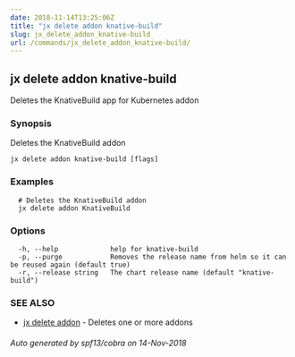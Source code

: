```yaml
---
date: 2018-11-14T13:25:06Z
title: "jx delete addon knative-build"
slug: jx_delete_addon_knative-build
url: /commands/jx_delete_addon_knative-build/
---
```

## jx delete addon knative-build

Deletes the KnativeBuild app for Kubernetes addon

### Synopsis

Deletes the KnativeBuild addon

```
jx delete addon knative-build [flags]
```

### Examples

```
  # Deletes the KnativeBuild addon
  jx delete addon KnativeBuild
```

### Options

```
  -h, --help             help for knative-build
  -p, --purge            Removes the release name from helm so it can be reused again (default true)
  -r, --release string   The chart release name (default "knative-build")
```

### SEE ALSO

* [jx delete addon](/commands/jx_delete_addon/)	 - Deletes one or more addons

###### Auto generated by spf13/cobra on 14-Nov-2018
